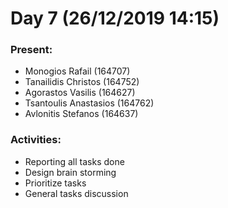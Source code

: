 # Day 7 (26/12/2019 14:15)

### Present:
* Monogios Rafail (164707)
* Tanailidis Christos (164752)
* Agorastos Vasilis (164627)
* Tsantoulis Anastasios (164762)
* Avlonitis Stefanos (164637)

### Activities:
* Reporting all tasks done
* Design brain storming
* Prioritize tasks
* General tasks discussion
